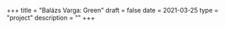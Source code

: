 +++
title = "Balázs Varga: Green"
draft = false
date = 2021-03-25
type = "project"
description = ""
+++
